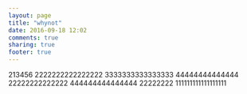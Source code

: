 ```yaml
---
layout: page
title: "whynot"
date: 2016-09-18 12:02
comments: true
sharing: true
footer: true
---
```

213456
2222222222222222
3333333333333333
44444444444444
22222222222222
444444444444444
22222222
111111111111111111
